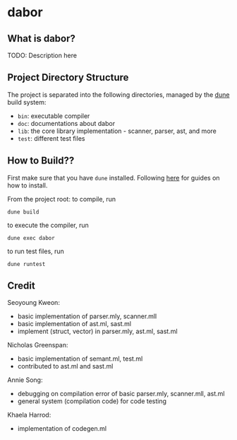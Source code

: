 # dabor

## What is dabor?
TODO: Description here
## Project Directory Structure
The project is separated into the following directories, managed by the [dune](https://dune.build/) build system:

- `bin`: executable compiler
- `doc`: documentations about dabor
- `lib`: the core library implementation - scanner, parser, ast, and more
- `test`: different test files

## How to Build??
First make sure that you have `dune` installed. Following [here](https://dune.readthedocs.io/en/stable/quick-start.html#install-dune) for guides on how to install.

From the project root:
 to compile, run
```
dune build
```

to execute the compiler, run
```
dune exec dabor
```

to run test files, run
```
dune runtest
```

## Credit
Seoyoung Kweon:
- basic implementation of parser.mly, scanner.mll
- basic implementation of ast.ml, sast.ml
- implement (struct, vector) in parser.mly, ast.ml, sast.ml

Nicholas Greenspan:
- basic implementation of semant.ml, test.ml
- contributed to ast.ml and sast.ml

Annie Song:
- debugging on compilation error of basic parser.mly, scanner.mll, ast.ml
- general system (compilation code) for code testing

Khaela Harrod:
- implementation of codegen.ml
